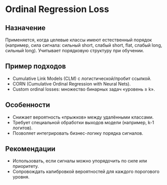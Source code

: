 # Ordinal Regression Loss

## Назначение
Применяется, когда целевые классы имеют естественный порядок (например, сила сигнала: сильный short, слабый short, flat, слабый long, сильный long). Учитывает порядковую структуру при обучении.

## Пример подходов
- Cumulative Link Models (CLM) с логистической/пробит ссылкой.
- CORN (Cumulative Ordinal Regression with Neural Nets).
- Custom ordinal losses: множество бинарных задач «уровень ≥ k».

## Особенности
- Снижает вероятность «прыжков» между удалёнными классами.
- Требует специальной обработки выходов модели (например, k-1 логитов).
- Позволяет интегрировать бизнес-логику порядка сигналов.

## Рекомендации
- Использовать, если сигналы можно упорядочить по силе или приоритету.
- Сопровождать калибровкой вероятностей для каждого порогового уровня.
